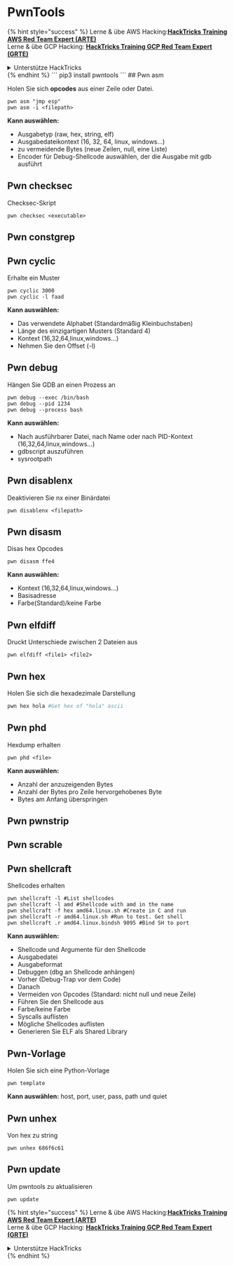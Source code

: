 # PwnTools

{% hint style="success" %}
Lerne & übe AWS Hacking:<img src="/.gitbook/assets/arte.png" alt="" data-size="line">[**HackTricks Training AWS Red Team Expert (ARTE)**](https://training.hacktricks.xyz/courses/arte)<img src="/.gitbook/assets/arte.png" alt="" data-size="line">\
Lerne & übe GCP Hacking: <img src="/.gitbook/assets/grte.png" alt="" data-size="line">[**HackTricks Training GCP Red Team Expert (GRTE)**<img src="/.gitbook/assets/grte.png" alt="" data-size="line">](https://training.hacktricks.xyz/courses/grte)

<details>

<summary>Unterstütze HackTricks</summary>

* Überprüfe die [**Abonnementpläne**](https://github.com/sponsors/carlospolop)!
* **Tritt der** 💬 [**Discord-Gruppe**](https://discord.gg/hRep4RUj7f) oder der [**Telegram-Gruppe**](https://t.me/peass) bei oder **folge** uns auf **Twitter** 🐦 [**@hacktricks\_live**](https://twitter.com/hacktricks\_live)**.**
* **Teile Hacking-Tricks, indem du PRs zu den** [**HackTricks**](https://github.com/carlospolop/hacktricks) und [**HackTricks Cloud**](https://github.com/carlospolop/hacktricks-cloud) GitHub-Repos einreichst.

</details>
{% endhint %}
```
pip3 install pwntools
```
## Pwn asm

Holen Sie sich **opcodes** aus einer Zeile oder Datei.
```
pwn asm "jmp esp"
pwn asm -i <filepath>
```
**Kann auswählen:**

* Ausgabetyp (raw, hex, string, elf)
* Ausgabedateikontext (16, 32, 64, linux, windows...)
* zu vermeidende Bytes (neue Zeilen, null, eine Liste)
* Encoder für Debug-Shellcode auswählen, der die Ausgabe mit gdb ausführt

## **Pwn checksec**

Checksec-Skript
```
pwn checksec <executable>
```
## Pwn constgrep

## Pwn cyclic

Erhalte ein Muster
```
pwn cyclic 3000
pwn cyclic -l faad
```
**Kann auswählen:**

* Das verwendete Alphabet (Standardmäßig Kleinbuchstaben)
* Länge des einzigartigen Musters (Standard 4)
* Kontext (16,32,64,linux,windows...)
* Nehmen Sie den Offset (-l)

## Pwn debug

Hängen Sie GDB an einen Prozess an
```
pwn debug --exec /bin/bash
pwn debug --pid 1234
pwn debug --process bash
```
**Kann auswählen:**

* Nach ausführbarer Datei, nach Name oder nach PID-Kontext (16,32,64,linux,windows...)
* gdbscript auszuführen
* sysrootpath

## Pwn disablenx

Deaktivieren Sie nx einer Binärdatei
```
pwn disablenx <filepath>
```
## Pwn disasm

Disas hex Opcodes
```
pwn disasm ffe4
```
**Kann auswählen:**

* Kontext (16,32,64,linux,windows...)
* Basisadresse
* Farbe(Standard)/keine Farbe

## Pwn elfdiff

Druckt Unterschiede zwischen 2 Dateien aus
```
pwn elfdiff <file1> <file2>
```
## Pwn hex

Holen Sie sich die hexadezimale Darstellung
```bash
pwn hex hola #Get hex of "hola" ascii
```
## Pwn phd

Hexdump erhalten
```
pwn phd <file>
```
**Kann auswählen:**

* Anzahl der anzuzeigenden Bytes
* Anzahl der Bytes pro Zeile hervorgehobenes Byte
* Bytes am Anfang überspringen

## Pwn pwnstrip

## Pwn scrable

## Pwn shellcraft

Shellcodes erhalten
```
pwn shellcraft -l #List shellcodes
pwn shellcraft -l amd #Shellcode with amd in the name
pwn shellcraft -f hex amd64.linux.sh #Create in C and run
pwn shellcraft -r amd64.linux.sh #Run to test. Get shell
pwn shellcraft .r amd64.linux.bindsh 9095 #Bind SH to port
```
**Kann auswählen:**

* Shellcode und Argumente für den Shellcode
* Ausgabedatei
* Ausgabeformat
* Debuggen (dbg an Shellcode anhängen)
* Vorher (Debug-Trap vor dem Code)
* Danach
* Vermeiden von Opcodes (Standard: nicht null und neue Zeile)
* Führen Sie den Shellcode aus
* Farbe/keine Farbe
* Syscalls auflisten
* Mögliche Shellcodes auflisten
* Generieren Sie ELF als Shared Library

## Pwn-Vorlage

Holen Sie sich eine Python-Vorlage
```
pwn template
```
**Kann auswählen:** host, port, user, pass, path und quiet

## Pwn unhex

Von hex zu string
```
pwn unhex 686f6c61
```
## Pwn update

Um pwntools zu aktualisieren
```
pwn update
```
{% hint style="success" %}
Lerne & übe AWS Hacking:<img src="/.gitbook/assets/arte.png" alt="" data-size="line">[**HackTricks Training AWS Red Team Expert (ARTE)**](https://training.hacktricks.xyz/courses/arte)<img src="/.gitbook/assets/arte.png" alt="" data-size="line">\
Lerne & übe GCP Hacking: <img src="/.gitbook/assets/grte.png" alt="" data-size="line">[**HackTricks Training GCP Red Team Expert (GRTE)**<img src="/.gitbook/assets/grte.png" alt="" data-size="line">](https://training.hacktricks.xyz/courses/grte)

<details>

<summary>Unterstütze HackTricks</summary>

* Überprüfe die [**Abonnementpläne**](https://github.com/sponsors/carlospolop)!
* **Tritt der** 💬 [**Discord-Gruppe**](https://discord.gg/hRep4RUj7f) oder der [**Telegram-Gruppe**](https://t.me/peass) bei oder **folge** uns auf **Twitter** 🐦 [**@hacktricks\_live**](https://twitter.com/hacktricks\_live)**.**
* **Teile Hacking-Tricks, indem du PRs an die** [**HackTricks**](https://github.com/carlospolop/hacktricks) und [**HackTricks Cloud**](https://github.com/carlospolop/hacktricks-cloud) GitHub-Repos einreichst.

</details>
{% endhint %}
